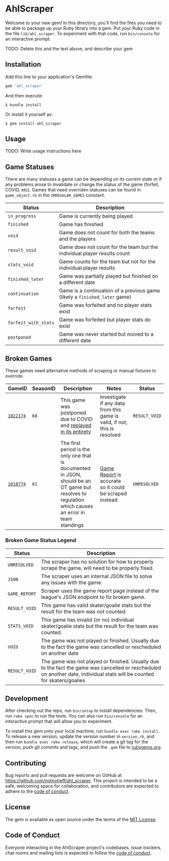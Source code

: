 # AhlScraper

Welcome to your new gem! In this directory, you'll find the files you need to be able to package up your Ruby library into a gem. Put your Ruby code in the file `lib/ahl_scraper`. To experiment with that code, run `bin/console` for an interactive prompt.

TODO: Delete this and the text above, and describe your gem

## Installation

Add this line to your application's Gemfile:

```ruby
gem 'ahl_scraper'
```

And then execute:

    $ bundle install

Or install it yourself as:

    $ gem install ahl_scraper

## Usage

TODO: Write usage instructions here

## Game Statuses

There are many statuses a game can be depending on its current state or if any problems arose to invalidate or change the status of the game (forfeit, COVID, etc). Games that need overriden statuses can be found in `game_object.rb` in the `IRREGULAR_GAMES` constant.

| Status               | Description                                                                |
| -------------------- | -------------------------------------------------------------------------- |
| `in_progress`        | Game is currently being played                                             |
| `finished`           | Game has finished                                                          |
| `void`               | Game does not count for both the teams and the players                     |
| `result_void`        | Game does not count for the team but the individual player results count   |
| `stats_void`         | Game counts for the team but not for the individual player results         |
| `finished_later`     | Game was partially played but finished on a different date                 |
| `continuation`       | Game is a continuation of a previous game (likely a `finished_later` game) |
| `forfeit`            | Game was forfeited and no player stats exist                               |
| `forfeit_with_stats` | Game was forfeited but player stats do exist                               |
| `postponed`          | Game was never started but moved to a different date                       |

## Broken Games

These games need alternative methods of scraping or manual fixtures to override.

| GameID                                                    | SeasonID | Description                                                                                                                                          | Notes                                                                                                                                                                      | Status        |
| --------------------------------------------------------- | -------- | ---------------------------------------------------------------------------------------------------------------------------------------------------- | -------------------------------------------------------------------------------------------------------------------------------------------------------------------------- | ------------- |
| [`1022174`](https://theahl.com/stats/game-center/1022174) | `68`     | This game was postponed due to COVID and [replayed in its entirety](https://theahl.com/stats/game-center/1022609)                                    | Investigate if any data from this game is valid, if not, this is resolved                                                                                                  | `RESULT_VOID` |
| [`1018774`](https://theahl.com/stats/game-center/1018774) | `61`     | The first period is the only one that is documented in JSON, should be an OT game but resolves to regulation which causes an error in team standings | [Game Report](https://lscluster.hockeytech.com/game_reports/official-game-report.php?lang_id=1&client_code=ahl&game_id=1018774) is accurate so it could be scraped instead | `UNRESOLVED`  |

### Broken Game Status Legend

| Status        | Description                                                                                                                                                              |
| ------------- | ------------------------------------------------------------------------------------------------------------------------------------------------------------------------ |
| `UNRESOLVED`  | The scraper has no solution for how to properly scrape the game, will need to be properly fixed.                                                                         |
| `JSON`        | The scraper uses an internal JSON file to solve any issues with the game.                                                                                                |
| `GAME_REPORT` | Scraper uses the game report page instead of the league's JSON endpoint to fix broken game.                                                                              |
| `RESULT_VOID` | This game has valid skater/goalie stats but the result for the team was not counted.                                                                                     |
| `STATS_VOID`  | This game has invalid (or no) individual skater/goalie stats but the result for the team was counted.                                                                    |
| `VOID`        | The game was not played or finished. Usually due to the fact the game was cancelled or rescheduled on another date                                                       |
| `RESULT_VOID` | The game was not played or finished. Usually due to the fact the game was cancelled or rescheduled on another date, individual stats will be counted for skaters/goalies |

## Development

After checking out the repo, run `bin/setup` to install dependencies. Then, run `rake spec` to run the tests. You can also run `bin/console` for an interactive prompt that will allow you to experiment.

To install this gem onto your local machine, run `bundle exec rake install`. To release a new version, update the version number in `version.rb`, and then run `bundle exec rake release`, which will create a git tag for the version, push git commits and tags, and push the `.gem` file to [rubygems.org](https://rubygems.org).

## Contributing

Bug reports and pull requests are welcome on GitHub at https://github.com/notnotjeff/ahl_scraper. This project is intended to be a safe, welcoming space for collaboration, and contributors are expected to adhere to the [code of conduct](https://github.com/[USERNAME]/ahl_scraper/blob/master/CODE_OF_CONDUCT.md).

## License

The gem is available as open source under the terms of the [MIT License](https://opensource.org/licenses/MIT).

## Code of Conduct

Everyone interacting in the AhlScraper project's codebases, issue trackers, chat rooms and mailing lists is expected to follow the [code of conduct](https://github.com/[USERNAME]/ahl_scraper/blob/master/CODE_OF_CONDUCT.md).
